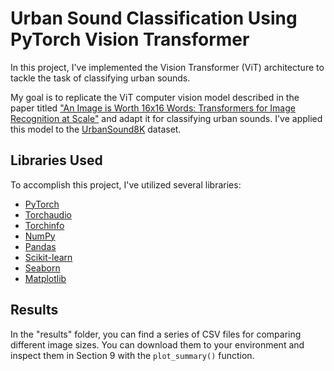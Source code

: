 # Urban Sound Classification Using PyTorch Vision Transformer

In this project, I've implemented the Vision Transformer (ViT) architecture to tackle the task of classifying urban sounds.

My goal is to replicate the ViT computer vision model described in the paper titled ["An Image is Worth 16x16 Words: Transformers for Image Recognition at Scale"](https://arxiv.org/abs/2010.11929) and adapt it for classifying urban sounds. I've applied this model to the [UrbanSound8K](https://www.kaggle.com/datasets/chrisfilo/urbansound8k) dataset.

## Libraries Used

To accomplish this project, I've utilized several libraries:

- [PyTorch](https://pytorch.org/)
- [Torchaudio](https://pytorch.org/audio/stable/index.html)
- [Torchinfo](https://github.com/TylerYep/torchinfo)
- [NumPy](https://numpy.org/)
- [Pandas](https://pandas.pydata.org/)
- [Scikit-learn](https://scikit-learn.org/stable/)
- [Seaborn](https://seaborn.pydata.org/)
- [Matplotlib](https://matplotlib.org/)

## Results

In the "results" folder, you can find a series of CSV files for comparing different image sizes. You can download them to your environment and inspect them in Section 9 with the `plot_summary()` function.
